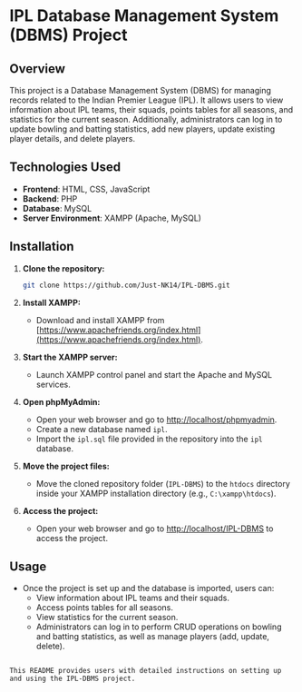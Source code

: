 # IPL Database Management System (DBMS) Project

## Overview
This project is a Database Management System (DBMS) for managing records related to the Indian Premier League (IPL). It allows users to view information about IPL teams, their squads, points tables for all seasons, and statistics for the current season. Additionally, administrators can log in to update bowling and batting statistics, add new players, update existing player details, and delete players.

## Technologies Used
- **Frontend**: HTML, CSS, JavaScript
- **Backend**: PHP
- **Database**: MySQL
- **Server Environment**: XAMPP (Apache, MySQL)

## Installation
1. **Clone the repository:**
   ```bash
   git clone https://github.com/Just-NK14/IPL-DBMS.git
   
2. **Install XAMPP:**
   - Download and install XAMPP from [https://www.apachefriends.org/index.html](https://www.apachefriends.org/index.html).

3. **Start the XAMPP server:**
   - Launch XAMPP control panel and start the Apache and MySQL services.

4. **Open phpMyAdmin:**
   - Open your web browser and go to [http://localhost/phpmyadmin](http://localhost/phpmyadmin).
   - Create a new database named `ipl`.
   - Import the `ipl.sql` file provided in the repository into the `ipl` database.

5. **Move the project files:**
   - Move the cloned repository folder (`IPL-DBMS`) to the `htdocs` directory inside your XAMPP installation directory (e.g., `C:\xampp\htdocs`).

6. **Access the project:**
   - Open your web browser and go to [http://localhost/IPL-DBMS](http://localhost/IPL-DBMS) to access the project.

## Usage
- Once the project is set up and the database is imported, users can:
  - View information about IPL teams and their squads.
  - Access points tables for all seasons.
  - View statistics for the current season.
  - Administrators can log in to perform CRUD operations on bowling and batting statistics, as well as manage players (add, update, delete).

```

This README provides users with detailed instructions on setting up and using the IPL-DBMS project.

